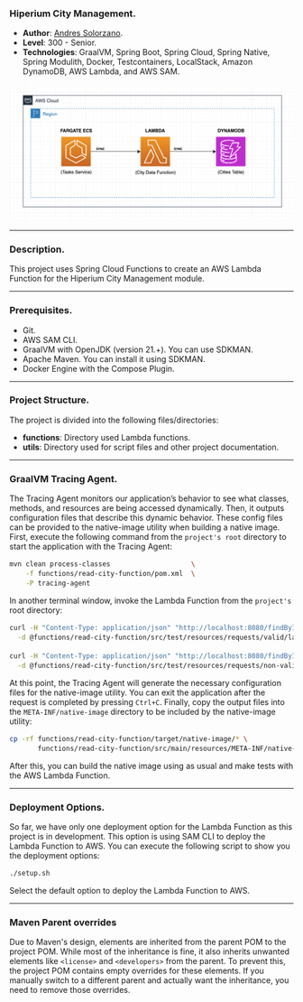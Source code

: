 ### Hiperium City Management.

* **Author**: [Andres Solorzano](https://www.linkedin.com/in/aosolorzano/).
* **Level**: 300 - Senior.
* **Technologies**: GraalVM, Spring Boot, Spring Cloud, Spring Native, Spring Modulith, Docker, Testcontainers, LocalStack, Amazon DynamoDB, AWS Lambda, and AWS SAM.

![](utils/img/solution_architecture_diagram.png)

---
### Description.
This project uses Spring Cloud Functions to create an AWS Lambda Function for the Hiperium City Management module.

---
### Prerequisites.
- Git.
- AWS SAM CLI.
- GraalVM with OpenJDK (version 21.+). You can use SDKMAN.
- Apache Maven. You can install it using SDKMAN.
- Docker Engine with the Compose Plugin.

---
### Project Structure.
The project is divided into the following files/directories:

- **functions**: Directory used Lambda functions.
- **utils**: Directory used for script files and other project documentation.

---
### GraalVM Tracing Agent.
The Tracing Agent monitors our application’s behavior to see what classes, methods, and resources are being accessed dynamically. 
Then, it outputs configuration files that describe this dynamic behavior. 
These config files can be provided to the native-image utility when building a native image. 
First, execute the following command from the `project's root` directory to start the application with the Tracing Agent:
    
```bash
mvn clean process-classes                    \
    -f functions/read-city-function/pom.xml  \
    -P tracing-agent
```

In another terminal window, invoke the Lambda Function from the `project's` root directory:
```bash
curl -H "Content-Type: application/json" "http://localhost:8080/findByIdFunction" \
  -d @functions/read-city-function/src/test/resources/requests/valid/lambda-valid-id-request.json
  
curl -H "Content-Type: application/json" "http://localhost:8080/findByIdFunction" \
  -d @functions/read-city-function/src/test/resources/requests/non-valid/wrong-city-uuid.json
```

At this point, the Tracing Agent will generate the necessary configuration files for the native-image utility.
You can exit the application after the request is completed by pressing `Ctrl+C`.
Finally, copy the output files into the `META-INF/native-image` directory to be included by the native-image utility:
```bash
cp -rf functions/read-city-function/target/native-image/* \
       functions/read-city-function/src/main/resources/META-INF/native-image
```

After this, you can build the native image using as usual and make tests with the AWS Lambda Function.

---
### Deployment Options.
So far, we have only one deployment option for the Lambda Function as this project is in development.
This option is using SAM CLI to deploy the Lambda Function to AWS.
You can execute the following script to show you the deployment options:
```bash
./setup.sh
```

Select the default option to deploy the Lambda Function to AWS.

---
### Maven Parent overrides

Due to Maven's design, elements are inherited from the parent POM to the project POM.
While most of the inheritance is fine, it also inherits unwanted elements like `<license>` and `<developers>` from the parent.
To prevent this, the project POM contains empty overrides for these elements.
If you manually switch to a different parent and actually want the inheritance, you need to remove those overrides.
